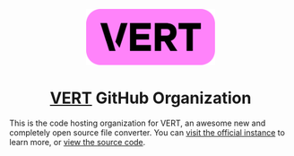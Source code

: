 <p align="center">
  <img src="https://raw.githubusercontent.com/VERT-sh/.github/1f82bac82acd22a0c2cf5c133c4ae71b84a3c943/brand/VERT_Logo_Boxed.svg" alt="VERT's logo" height="100">
</p>
<h1 align="center"><a href="https://github.com/VERT-sh/VERT#readme">VERT</a> GitHub Organization</h1>

This is the code hosting organization for VERT, an awesome new and completely open source file converter. You can [visit the official instance](https://vert.sh) to learn more, or [view the source code](https://github.com/VERT-sh/VERT).
